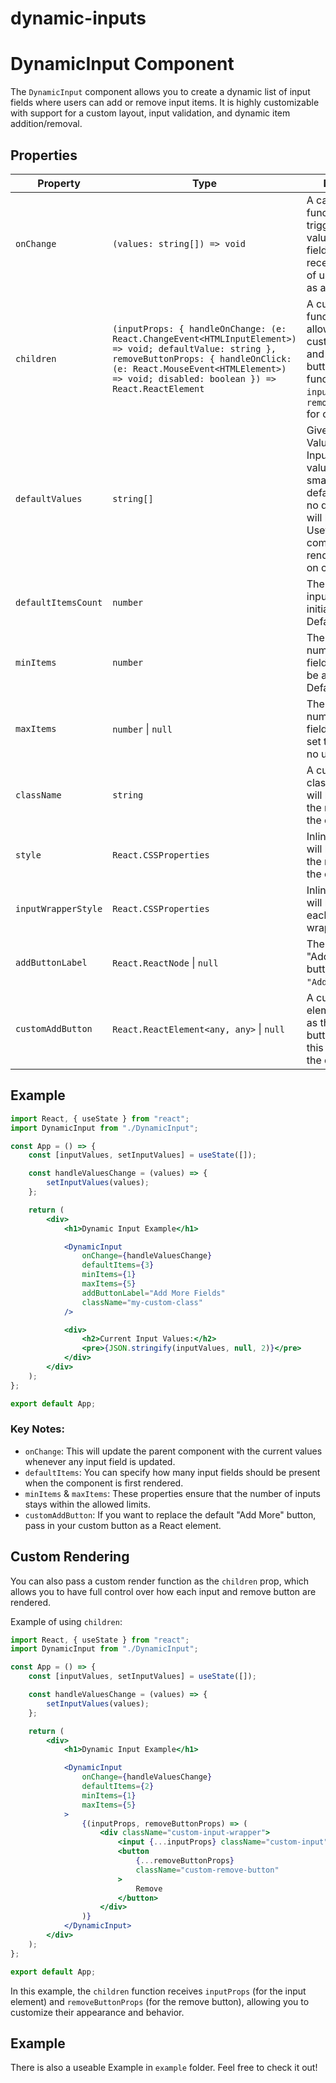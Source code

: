 # dynamic-inputs

# DynamicInput Component

The `DynamicInput` component allows you to create a dynamic list of input fields where users can add or remove input items. It is highly customizable with support for a custom layout, input validation, and dynamic item addition/removal.

## Properties

| Property            | Type                                                                                                                                                                                                                                  | Description                                                                                                                                                                     |
| ------------------- | ------------------------------------------------------------------------------------------------------------------------------------------------------------------------------------------------------------------------------------- | ------------------------------------------------------------------------------------------------------------------------------------------------------------------------------- |
| `onChange`          | `(values: string[]) => void`                                                                                                                                                                                                          | A callback function that is triggered when the values in the input fields change. It receives an array of updated values as a parameter.                                        |
| `children`          | `(inputProps: { handleOnChange: (e: React.ChangeEvent<HTMLInputElement>) => void; defaultValue: string }, removeButtonProps: { handleOnClick: (e: React.MouseEvent<HTMLElement>) => void; disabled: boolean }) => React.ReactElement` | A custom render function that allows you to pass custom input fields and remove buttons. The function receives `inputProps` and `removeButtonProps` for customization.          |
| `defaultValues`     | `string[]`                                                                                                                                                                                                                            | Give Default Values of the Input(s). If given value count is smaller than defaultItemsCount, no default Value will be given. Useful when component rendering based on condition |
| `defaultItemsCount` | `number`                                                                                                                                                                                                                              | The number of input fields to be initially displayed. Default is 2.                                                                                                             |
| `minItems`          | `number`                                                                                                                                                                                                                              | The minimum number of input fields that should be allowed. Default is 0.                                                                                                        |
| `maxItems`          | `number` \| `null`                                                                                                                                                                                                                    | The maximum number of input fields allowed. If set to `null`, there's no upper limit.                                                                                           |
| `className`         | `string`                                                                                                                                                                                                                              | A custom CSS class name that will be applied to the root element of the component.                                                                                              |
| `style`             | `React.CSSProperties`                                                                                                                                                                                                                 | Inline styles that will be applied to the root element of the component.                                                                                                        |
| `inputWrapperStyle` | `React.CSSProperties`                                                                                                                                                                                                                 | Inline styles that will be applied to each input wrapper element.                                                                                                               |
| `addButtonLabel`    | `React.ReactNode` \| `null`                                                                                                                                                                                                           | The label for the "Add More" button. Default is `"Add More"`.                                                                                                                   |
| `customAddButton`   | `React.ReactElement<any, any>` \| `null`                                                                                                                                                                                              | A custom React element to render as the "Add More" button. If provided, this will replace the default button.                                                                   |

## Example

```jsx
import React, { useState } from "react";
import DynamicInput from "./DynamicInput";

const App = () => {
    const [inputValues, setInputValues] = useState([]);

    const handleValuesChange = (values) => {
        setInputValues(values);
    };

    return (
        <div>
            <h1>Dynamic Input Example</h1>

            <DynamicInput
                onChange={handleValuesChange}
                defaultItems={3}
                minItems={1}
                maxItems={5}
                addButtonLabel="Add More Fields"
                className="my-custom-class"
            />

            <div>
                <h2>Current Input Values:</h2>
                <pre>{JSON.stringify(inputValues, null, 2)}</pre>
            </div>
        </div>
    );
};

export default App;
```

### Key Notes:

-   `onChange`: This will update the parent component with the current values whenever any input field is updated.
-   `defaultItems`: You can specify how many input fields should be present when the component is first rendered.
-   `minItems` & `maxItems`: These properties ensure that the number of inputs stays within the allowed limits.
-   `customAddButton`: If you want to replace the default "Add More" button, pass in your custom button as a React element.

## Custom Rendering

You can also pass a custom render function as the `children` prop, which allows you to have full control over how each input and remove button are rendered.

Example of using `children`:

```jsx
import React, { useState } from "react";
import DynamicInput from "./DynamicInput";

const App = () => {
    const [inputValues, setInputValues] = useState([]);

    const handleValuesChange = (values) => {
        setInputValues(values);
    };

    return (
        <div>
            <h1>Dynamic Input Example</h1>

            <DynamicInput
                onChange={handleValuesChange}
                defaultItems={2}
                minItems={1}
                maxItems={5}
            >
                {(inputProps, removeButtonProps) => (
                    <div className="custom-input-wrapper">
                        <input {...inputProps} className="custom-input" />
                        <button
                            {...removeButtonProps}
                            className="custom-remove-button"
                        >
                            Remove
                        </button>
                    </div>
                )}
            </DynamicInput>
        </div>
    );
};

export default App;
```

In this example, the `children` function receives `inputProps` (for the input element) and `removeButtonProps` (for the remove button), allowing you to customize their appearance and behavior.

## Example

There is also a useable Example in `example` folder. Feel free to check it out!

